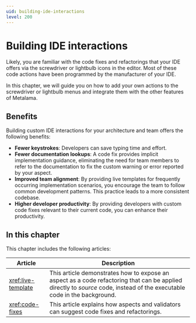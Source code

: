 ```yaml
---
uid: building-ide-interactions
level: 200
---
```


# Building IDE interactions

Likely, you are familiar with the code fixes and refactorings that your IDE offers via the screwdriver or lightbulb icons in the editor. Most of these code actions have been programmed by the manufacturer of your IDE.

In this chapter, we will guide you on how to add your own actions to the screwdriver or lightbulb menus and integrate them with the other features of Metalama.

## Benefits

Building custom IDE interactions for your architecture and team offers the following benefits:

* **Fewer keystrokes**: Developers can save typing time and effort.
* **Fewer documentation lookups**: A code fix provides implicit implementation guidance, eliminating the need for team members to refer to the documentation to fix the custom warning or error reported by your aspect.
* **Improved team alignment**: By providing live templates for frequently occurring implementation scenarios, you encourage the team to follow common development patterns. This practice leads to a more consistent codebase.
* **Higher developer productivity**: By providing developers with custom code fixes relevant to their current code, you can enhance their productivity.

## In this chapter

This chapter includes the following articles:

| Article | Description |
|---------|-------------|
| <xref:live-template> | This article demonstrates how to expose an aspect as a code refactoring that can be applied directly to _source_ code, instead of the executable code in the background. |
| <xref:code-fixes> | This article explains how aspects and validators can suggest code fixes and refactorings. |


